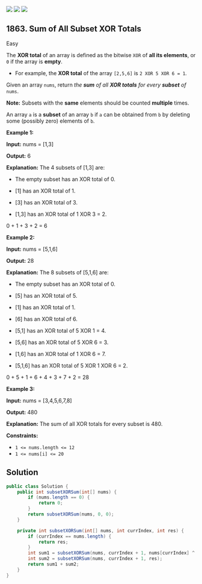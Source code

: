 [![](https://img.shields.io/github/stars/javadev/LeetCode-in-Java?label=Stars&style=flat-square)](https://github.com/javadev/LeetCode-in-Java)
[![](https://img.shields.io/github/forks/javadev/LeetCode-in-Java?label=Fork%20me%20on%20GitHub%20&style=flat-square)](https://github.com/javadev/LeetCode-in-Java/fork)
[![](https://img.shields.io/badge/-LeetCode%20in%20Kotlin-blue?style=flat-square)](https://github.com/javadev/LeetCode-in-Kotlin)

## 1863\. Sum of All Subset XOR Totals

Easy

The **XOR total** of an array is defined as the bitwise `XOR` of **all its elements**, or `0` if the array is **empty**.

*   For example, the **XOR total** of the array `[2,5,6]` is `2 XOR 5 XOR 6 = 1`.

Given an array `nums`, return _the **sum** of all **XOR totals** for every **subset** of_ `nums`.

**Note:** Subsets with the **same** elements should be counted **multiple** times.

An array `a` is a **subset** of an array `b` if `a` can be obtained from `b` by deleting some (possibly zero) elements of `b`.

**Example 1:**

**Input:** nums = [1,3]

**Output:** 6

**Explanation:** The 4 subsets of [1,3] are: 

- The empty subset has an XOR total of 0. 

- \[1] has an XOR total of 1. 

- \[3] has an XOR total of 3. 

- \[1,3] has an XOR total of 1 XOR 3 = 2. 
  
0 + 1 + 3 + 2 = 6

**Example 2:**

**Input:** nums = [5,1,6]

**Output:** 28

**Explanation:** The 8 subsets of [5,1,6] are: 

- The empty subset has an XOR total of 0. 

- \[5] has an XOR total of 5.

- \[1] has an XOR total of 1. 

- \[6] has an XOR total of 6. 

- \[5,1] has an XOR total of 5 XOR 1 = 4. 

- \[5,6] has an XOR total of 5 XOR 6 = 3. 

- \[1,6] has an XOR total of 1 XOR 6 = 7. 

- \[5,1,6] has an XOR total of 5 XOR 1 XOR 6 = 2. 
  
0 + 5 + 1 + 6 + 4 + 3 + 7 + 2 = 28

**Example 3:**

**Input:** nums = [3,4,5,6,7,8]

**Output:** 480

**Explanation:** The sum of all XOR totals for every subset is 480.

**Constraints:**

*   `1 <= nums.length <= 12`
*   `1 <= nums[i] <= 20`

## Solution

```java
public class Solution {
    public int subsetXORSum(int[] nums) {
        if (nums.length == 0) {
            return 0;
        }
        return subsetXORSum(nums, 0, 0);
    }

    private int subsetXORSum(int[] nums, int currIndex, int res) {
        if (currIndex == nums.length) {
            return res;
        }
        int sum1 = subsetXORSum(nums, currIndex + 1, nums[currIndex] ^ res);
        int sum2 = subsetXORSum(nums, currIndex + 1, res);
        return sum1 + sum2;
    }
}
```